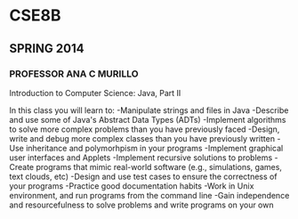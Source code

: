 # CSE8B
## SPRING 2014
### PROFESSOR ANA C MURILLO

Introduction to Computer Science: Java, Part II 

In this class you will learn to:
	-Manipulate strings and files in Java
	-Describe and use some of Java's Abstract Data Types (ADTs)
	-Implement algorithms to solve more complex problems than you have previously faced
	-Design, write and debug more complex classes than you have previously written
	-Use inheritance and polymorhpism in your programs
	-Implement graphical user interfaces and Applets
	-Implement recursive solutions to problems
	-Create programs that mimic real-world software (e.g., simulations, games, text clouds, etc)
	-Design and use test cases to ensure the correctness of your programs
	-Practice good documentation habits
	-Work in Unix environment, and run programs from the command line
	-Gain independence and resourcefulness to solve problems and write programs on your own